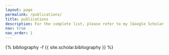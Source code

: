 ```yaml
---
layout: page
permalink: /publications/
title: publications
description: For the complete list, please refer to my [Google Scholar Profile](https://scholar.google.ca/citations?user=NDGuxa8AAAAJ&hl=en)
nav: true
nav_order: 1
---
```

<!-- _pages/publications.md -->
<div class="publications">

{% bibliography -f {{ site.scholar.bibliography }} %}

</div>

